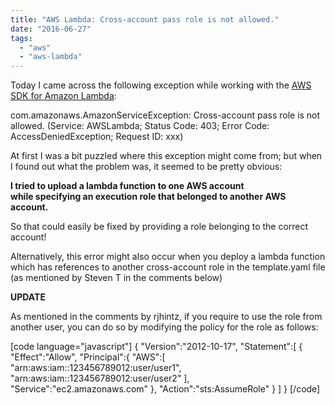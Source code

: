 ```yaml
---
title: "AWS Lambda: Cross-account pass role is not allowed."
date: "2016-06-27"
tags: 
  - "aws"
  - "aws-lambda"
---
```


Today I came across the following exception while working with the [AWS SDK for Amazon Lambda](http://docs.aws.amazon.com/AWSJavaSDK/latest/javadoc/com/amazonaws/services/lambda/AWSLambda.html):

com.amazonaws.AmazonServiceException: Cross-account pass role is not allowed. (Service: AWSLambda; Status Code: 403; Error Code: AccessDeniedException; Request ID: xxx)

At first I was a bit puzzled where this exception might come from; but when I found out what the problem was, it seemed to be pretty obvious:

**I tried to upload a lambda function to one AWS account while specifying an execution role that belonged to another AWS account.**

So that could easily be fixed by providing a role belonging to the correct account!

Alternatively, this error might also occur when you deploy a lambda function which has references to another cross-account role in the template.yaml file (as mentioned by Steven T in the comments below)

**UPDATE**

As mentioned in the comments by rjhintz, if you require to use the role from another user, you can do so by modifying the policy for the role as follows:

\[code language="javascript"\] { "Version":"2012-10-17", "Statement":\[ { "Effect":"Allow", "Principal":{ "AWS":\[ "arn:aws:iam::123456789012:user/user1", "arn:aws:iam::123456789012:user/user2" \], "Service":"ec2.amazonaws.com" }, "Action":"sts:AssumeRole" } \] } \[/code\]
